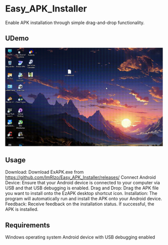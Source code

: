 # Easy_APK_Installer
 Enable APK installation through simple drag-and-drop functionality.

## UDemo
![Demo GIF](demo.gif)

## Usage

Download: Download ExAPK.exe from https://github.com/ImRIzo/Easy_APK_Installer/releases/
Connect Android Device: Ensure that your Android device is connected to your computer via USB and that USB debugging is enabled.
Drag and Drop: Drag the APK file you want to install onto the EzAPK desktop shortcut icon.
Installation: The program will automatically run and install the APK onto your Android device.
Feedback: Receive feedback on the installation status. If successful, the APK is installed.

## Requirements

Windows operating system
Android device with USB debugging enabled